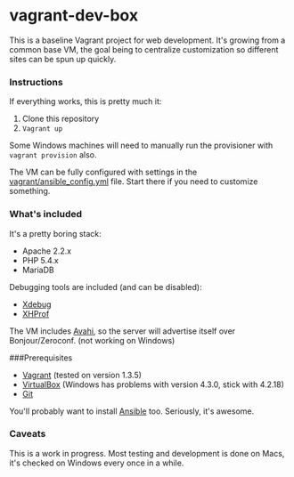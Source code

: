 vagrant-dev-box
===============

This is a baseline Vagrant project for web development. It's growing from a common base VM, the goal being to centralize customization so different sites can be spun up quickly.

### Instructions

If everything works, this is pretty much it:

1. Clone this repository
2. `Vagrant up`

Some Windows machines will need to manually run the provisioner with `vagrant provision` also. 

The VM can be fully configured with settings in the [vagrant/ansible_config.yml][ansible_config] file. Start there if you need to customize something. 

### What's included

It's a pretty boring stack:

* Apache 2.2.x
* PHP 5.4.x
* MariaDB

Debugging tools are included (and can be disabled):

* [Xdebug][]
* [XHProf][]

The VM includes [Avahi][], so the server will advertise itself over Bonjour/Zeroconf. (not working on Windows)


###Prerequisites

* [Vagrant][] (tested on version 1.3.5)
* [VirtualBox][] (Windows has problems with version 4.3.0, stick with 4.2.18)
* [Git][]

You'll probably want to install [Ansible][] too. Seriously, it's awesome.


### Caveats

This is a work in progress. Most testing and development is done on Macs, it's checked on Windows every once in a while.

[git]: http://git-scm.com
[ansible]: http://www.ansibleworks.com/
[vagrant]: http://www.vagrantup.com/
[virtualbox]: https://www.virtualbox.org/
[ansible_config]: https://github.com/joemaller/vagrant-dev-box/blob/master/vagrant/ansible_config.yml

[avahi]: http://en.wikipedia.org/wiki/Avahi_%28software%29
[xhprof]: https://github.com/facebook/xhprof
[xdebug]: http://xdebug.org/
